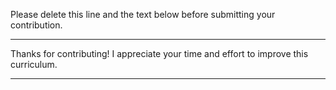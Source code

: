 Please delete this line and the text below before submitting your contribution.

---

Thanks for contributing! I appreciate your time and effort to improve this curriculum.  

---
